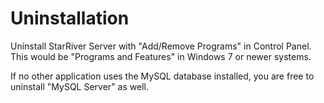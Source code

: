 # Uninstallation

Uninstall StarRiver Server with "Add/Remove Programs" in Control Panel. This would be "Programs and Features" in Windows 7 or newer systems.

If no other application uses the MySQL database installed, you are free to uninstall "MySQL Server" as well.
